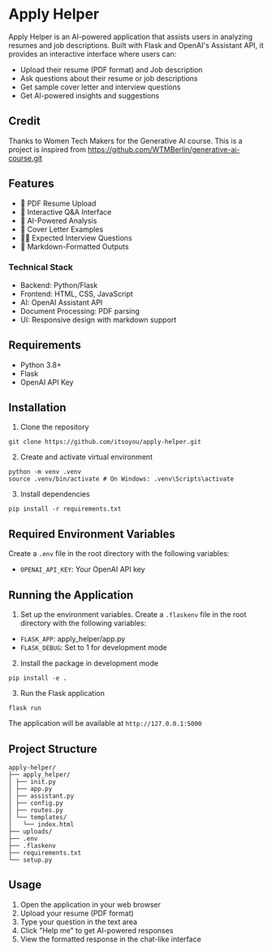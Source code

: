 # Apply Helper

Apply Helper is an AI-powered application that assists users in analyzing resumes and job descriptions. Built with Flask and OpenAI's Assistant API, it provides an interactive interface where users can: 
- Upload their resume (PDF format) and Job description
- Ask questions about their resume or job descriptions
- Get sample cover letter and interview questions
- Get AI-powered insights and suggestions

## Credit

Thanks to Women Tech Makers for the Generative AI course. This is a project is inspired from https://github.com/WTMBerlin/generative-ai-course.git

## Features

- 📄 PDF Resume Upload
- 💬 Interactive Q&A Interface
- 🤖 AI-Powered Analysis
- 💌 Cover Letter Examples
- 👩‍💼 Expected Interview Questions
- 📝 Markdown-Formatted Outputs

### Technical Stack

- Backend: Python/Flask
- Frontend: HTML, CSS, JavaScript
- AI: OpenAI Assistant API
- Document Processing: PDF parsing
- UI: Responsive design with markdown support

## Requirements

- Python 3.8+
- Flask
- OpenAI API Key

## Installation

1. Clone the repository

```
git clone https://github.com/itsoyou/apply-helper.git
```

2. Create and activate virtual environment

```
python -m venv .venv
source .venv/bin/activate # On Windows: .venv\Scripts\activate
```

3. Install dependencies

```
pip install -r requirements.txt
```

## Required Environment Variables

Create a `.env` file in the root directory with the following variables:

- `OPENAI_API_KEY`: Your OpenAI API key

## Running the Application

1. Set up the environment variables. Create a `.flaskenv` file in the root directory with the following variables:

- `FLASK_APP`: apply_helper/app.py
- `FLASK_DEBUG`: Set to 1 for development mode

2. Install the package in development mode

```
pip install -e .
```

3. Run the Flask application

```
flask run
```

The application will be available at `http://127.0.0.1:5000`


## Project Structure

```
apply-helper/
├── apply_helper/
│ ├── init.py
│ ├── app.py
│ ├── assistant.py
│ ├── config.py
│ ├── routes.py
│ └── templates/
│   └── index.html
├── uploads/
├── .env
├── .flaskenv
├── requirements.txt
└── setup.py
```

## Usage

1. Open the application in your web browser
2. Upload your resume (PDF format)
3. Type your question in the text area
4. Click "Help me" to get AI-powered responses
5. View the formatted response in the chat-like interface
